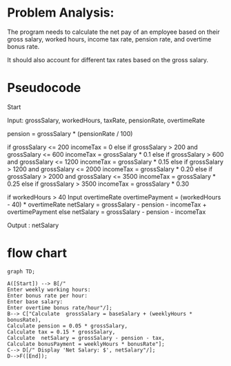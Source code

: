    # Problem Analysis:

The program needs to calculate the net pay of an employee based on their gross salary, worked hours, income tax rate, pension rate, and overtime bonus rate.

It should also account for different tax rates based on the gross salary.

   # Pseudocode

Start

Input: grossSalary, workedHours, taxRate, pensionRate, overtimeRate

pension = grossSalary * (pensionRate / 100)

if grossSalary <= 200 incomeTax = 0 else if grossSalary > 200 and grossSalary <= 600 incomeTax = grossSalary * 0.1 else if grossSalary > 600 and grossSalary <= 1200 incomeTax = grossSalary * 0.15 else if grossSalary > 1200 and grossSalary <= 2000 incomeTax = grossSalary * 0.20 else if grossSalary > 2000 and grossSalary <= 3500 incomeTax = grossSalary * 0.25 else if grossSalary > 3500 incomeTax = grossSalary * 0.30

if workedHours > 40 Input overtimeRate overtimePayment = (workedHours - 40) * overtimeRate netSalary = grossSalary - pension - incomeTax + overtimePayment else netSalary = grossSalary - pension - incomeTax

Output : netSalary
   # flow chart
   ```mermaid
   graph TD;

A([Start]) --> B[/"
Enter weekly working hours:
Enter bonus rate per hour:
Enter base salary:
Enter overtime bonus rate/hour"/];
B--> C["Calculate  grossSalary = baseSalary + (weeklyHours * bonusRate),
Calculate pension = 0.05 * grossSalary,
Calculate tax = 0.15 * grossSalary,
Calculate  netSalary = grossSalary - pension - tax,
Calculate bonusPayment = weeklyHours * bonusRate"];
C--> D[/" Display 'Net Salary: $', netSalary"/];
D-->F([End]);
```
